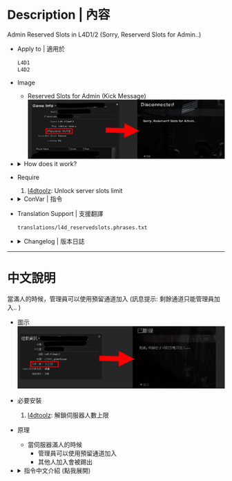 # Description | 內容
Admin Reserved Slots in L4D1/2 (Sorry, Reserverd Slots for Admin..)

* Apply to | 適用於
	```
    L4D1 
	L4D2
	```

* Image
	* Reserved Slots for Admin (Kick Message)
	<br/>![l4d_reservedslots_1](image/l4d_reservedslots_1.jpg)

* <details><summary>How does it work?</summary>

	* When Server is full,
		* adm can use reserved slots to join server
		* normal players will be blocked on connection
</details>

* Require
	1. [l4dtoolz](https://github.com/fbef0102/Game-Private_Plugin/tree/main/Tutorial_教學區/English/Server/Install_Other_File#l4dtoolz): Unlock server slots limit

* <details><summary>ConVar | 指令</summary>

	* cfg/sourcemod/l4d_reservedslots.cfg
		```php
		// Admin reserved slots. (0=Off)
		l4d_reservedslots_adm "1"

		// Players with these flags have access to use admin reserved slots. (Empty = Everyone, -1: Nobody)
		l4d_reservedslots_flag "z"

		// If 1, display maxplayers only on server status (reserved slots will be hidden)
		// If 0, display maxplayers + reserved slots on server status
		l4d_reservedslots_hide "1"
		```
</details>

* Translation Support | 支援翻譯
	```
	translations/l4d_reservedslots.phrases.txt
	```

* <details><summary>Changelog | 版本日誌</summary>
	
	* v1.8 (2023-8-18)
		* Remake code

	* v1.6 (2023-8-17)
		* Fixed server kicks all players when map change

	* v1.5 (2023-7-1)
        * Require lef4dhooks v1.33 or above
		* Remake code, convert code to latest syntax
		* Fix warnings when compiling on SourceMod 1.11.
		* Optimize code and improve performance
		* Translation Support

	* v1.0 (2023-5-3)
	    * [Original Plugin by fenghf](https://bbs.3dmgame.com/thread-2804070-1-1.html)
</details>

- - - -
# 中文說明
當滿人的時候，管理員可以使用預留通道加入 (訊息提示: 剩餘通道只能管理員加入.. )

* 圖示
	<br/>![l4d_reservedslots_1](image/zho/l4d_reservedslots_1.jpg)

* 必要安裝
	1. [l4dtoolz](https://github.com/fbef0102/Game-Private_Plugin/blob/main/Tutorial_教學區/Chinese_繁體中文/Server/安裝其他檔案教學#安裝l4dtoolz): 解鎖伺服器人數上限

* 原理
	* 當伺服器滿人的時候
		* 管理員可以使用預留通道加入
		* 其他人加入會被踢出

* <details><summary>指令中文介紹 (點我展開)</summary>

	* cfg/sourcemod/l4d_reservedslots.cfg
		```php
		// 預留通道的數量. (0=關閉)
		l4d_reservedslots_adm "1"

		// 哪些權限視為管理員，這些人可以進入預留通道 (空白 = 任何人都可以進入, -1: 任何人都不行)
		l4d_reservedslots_flag "z"

		// 為1時，伺服器資訊欄上只會顯示 "最大人數" (預留通道會被隱藏)
		// 為0時，伺服器資訊欄上顯示 "最大人數 + 預留通道"
		l4d_reservedslots_hide "1"
		```
</details>
